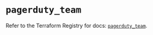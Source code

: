 # `pagerduty_team`

Refer to the Terraform Registry for docs: [`pagerduty_team`](https://registry.terraform.io/providers/pagerduty/pagerduty/3.25.0/docs/resources/team).
